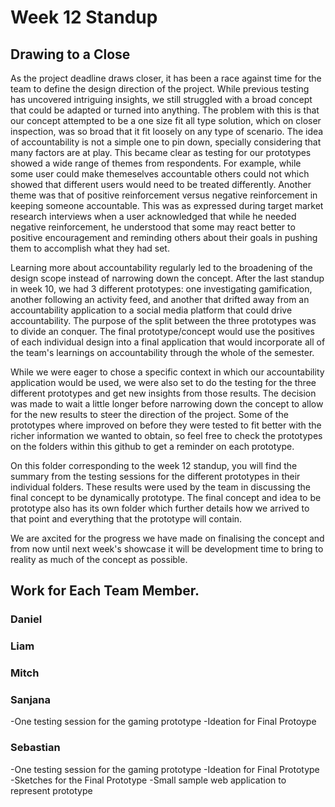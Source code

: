 # Week 12 Standup 

## Drawing to a Close 

As the project deadline draws closer, it has been a race against time for the team to define the design direction of the project. While previous testing has uncovered intriguing insights, we still struggled with a broad concept that could be adapted or turned into anything. The problem with this is that our concept attempted to be a one size fit all type solution, which on closer inspection, was so broad that it fit loosely on any type of scenario. The idea of accountability is not a simple one to pin down, specially considering that many factors are at play. This became clear as testing for our prototypes showed a wide range of themes from respondents. For example, while some user could make themeselves accountable others could not which showed that different users would need to be treated differently. Another theme was that of positive reinforcement versus negative reinforcement in keeping someone accountable. This was as expressed during target market research interviews when a user acknowledged that while he needed negative reinforcement, he understood that some may react better to positive encouragement and reminding others about their goals in pushing them to accomplish what they had set. 

Learning more about accountability regularly led to the broadening of the design scope instead of narrowing down the concept. After the last standup in week 10, we had 3 different prototypes: one investigating gamification, another following an activity feed, and another that drifted away from an accountability application to a social media platform that could drive accountability. The purpose of the split between the three prototypes was to divide an conquer. The final prototype/concept would use the positives of each individual design into a final application that would incorporate all of the team's learnings on accountability through the whole of the semester.

While we were eager to chose a specific context in which our accountability application would be used, we were also set to do the testing for the three different prototypes and get new insights from those results. The decision was made to wait a little longer before narrowing down the concept to allow for the new results to steer the direction of the project. Some of the prototypes where improved on before they were tested to fit better with the richer information we wanted to obtain, so feel free to check the prototypes on the folders within this github to get a reminder on each prototype.

On this folder corresponding to the week 12 standup, you will find the summary from the testing sessions for the different prototypes in their individual folders. These results were used by the team in discussing the final concept to be dynamically prototype. The final concept and idea to be prototype also has its own folder which further details how we arrived to that point and everything that the prototype will contain. 

We are axcited for the progress we have made on finalising the concept and from now until next week's showcase it will be development time to bring to reality as much of the concept as possible. 

## Work for Each Team Member. 

### Daniel

### Liam

### Mitch 

### Sanjana

-One testing session for the gaming prototype
-Ideation for Final Protoype

### Sebastian 

-One testing session for the gaming prototype
-Ideation for Final Prototype
-Sketches for the Final Prototype
-Small sample web application to represent prototype




